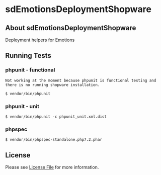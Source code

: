# sdEmotionsDeploymentShopware

## About sdEmotionsDeploymentShopware

Deployment helpers for Emotions

## Running Tests

### phpunit - functional

    Not working at the moment because phpunit is functional testing and there is no running shopware installation.

    $ vendor/bin/phpunit
    
### phpunit - unit

    $ vendor/bin/phpunit -c phpunit_unit.xml.dist
    
### phpspec

    $ vendor/bin/phpspec-standalone.php7.2.phar

## License

Please see [License File](LICENSE) for more information.
